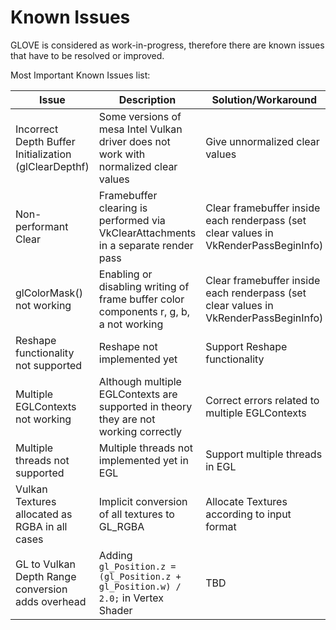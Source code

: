 # Known Issues

GLOVE is considered as work-in-progress, therefore there are known issues that have to be resolved or improved.

Most Important Known Issues list:

| **Issue** | **Description** | **Solution/Workaround** | **Status** | 
| --- | --- | --- | --- |
| Incorrect Depth Buffer Initialization (glClearDepthf) | Some versions of mesa Intel Vulkan driver does not work with normalized clear values | Give unnormalized clear values | **resolved with workaround** |
| Non-performant Clear| Framebuffer clearing is performed via VkClearAttachments in a separate render pass | Clear framebuffer inside each renderpass (set clear values in VkRenderPassBeginInfo) | **unresolved** |
| glColorMask() not working | Enabling or disabling writing of frame buffer color components r, g, b, a not working | Clear framebuffer inside each renderpass (set clear values in VkRenderPassBeginInfo) | **unresolved** |
| Reshape functionality not supported  | Reshape not implemented yet | Support Reshape functionality | **unresolved** |
| Multiple EGLContexts not working  | Although multiple EGLContexts are supported in theory they are not working correctly| Correct errors related to multiple EGLContexts | **unresolved** |
| Multiple threads not supported  | Multiple threads not implemented yet in EGL | Support multiple threads in EGL | **unresolved** |
| Vulkan Textures allocated as RGBA in all cases  | Implicit conversion of all textures to GL_RGBA | Allocate Textures according to input format | **unresolved** |
| GL to Vulkan Depth Range conversion adds overhead| Adding ``` gl_Position.z = (gl_Position.z + gl_Position.w) / 2.0; ``` in Vertex Shader | TBD | **unresolved** |

